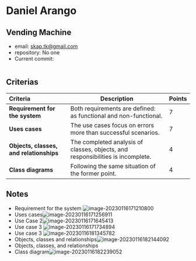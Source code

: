 # Daniel Arango

## Vending Machine

* email: skap.tk@gmail.com
* repository: No one
* Current commit:
```shell
```

## Criterias
| Criteria                                | Description                                                  | Points |
| :-------------------------------------- | ------------------------------------------------------------ | ------ |
| **Requirement for the system**          | Both requirements are defined: as functional and non-functional. | 7      |
| **Uses cases**                          | The use cases focus on errors more than successful scenarios. | 7      |
| **Objects, classes, and relationships** | The completed analysis of classes, objects, and responsibilities is incomplete. | 4      |
| **Class diagrams**                      | Following the same situation of the former point.            | 4      |

## Notes

* Requirement for the system ![image-20230116171210800](/home/juancardona/Workbench/professional-java-se-development-2022-2023/images/image-20230116171210800.png)
* Uses cases![image-20230116171256911](/home/juancardona/Workbench/professional-java-se-development-2022-2023/images/image-20230116171256911.png)
* Use Case 2![image-20230116171645413](/home/juancardona/Workbench/professional-java-se-development-2022-2023/images/image-20230116171645413.png)
* Use case 3 ![image-20230116171734894](/home/juancardona/.var/app/io.typora.Typora/config/Typora/typora-user-images/image-20230116171734894.png)
* Use case 3 ![image-20230116181345782](/home/juancardona/.var/app/io.typora.Typora/config/Typora/typora-user-images/image-20230116181345782.png)
* Objects, classes and relationships![image-20230116182144092](/home/juancardona/.var/app/io.typora.Typora/config/Typora/typora-user-images/image-20230116182144092.png)
* Objects, classes, and relationships
* Class diagram![image-20230116182239052](/home/juancardona/.var/app/io.typora.Typora/config/Typora/typora-user-images/image-20230116182239052.png)
